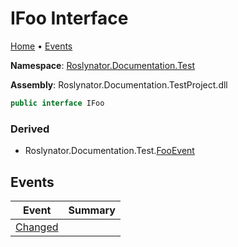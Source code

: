 <a name="_top"></a>

# IFoo Interface

[Home](../../../../README.md#_top) &#x2022; [Events](#events)

**Namespace**: [Roslynator.Documentation.Test](../README.md#_top)

**Assembly**: Roslynator\.Documentation\.TestProject\.dll

```csharp
public interface IFoo
```

### Derived

* Roslynator\.Documentation\.Test\.[FooEvent](../FooEvent/README.md#_top)

## Events

| Event | Summary |
| ----- | ------- |
| [Changed](Changed/README.md#_top) | |

